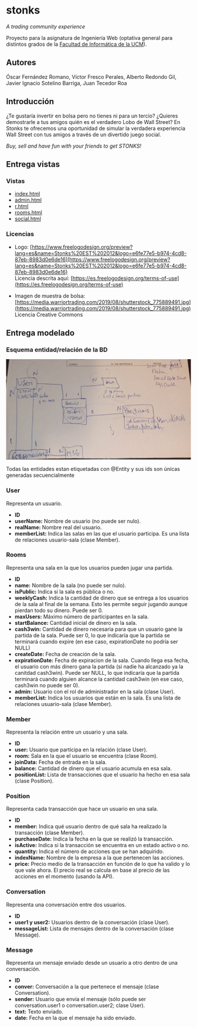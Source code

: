 # stonks

_A trading community experience_

Proyecto para la asignatura de Ingeniería Web (optativa general para distintos grados de la [Facultad de Informática de la UCM](https://informatica.ucm.es/)).

## Autores

Óscar Fernández Romano, Víctor Fresco Perales, Alberto Redondo Gil, Javier Ignacio Sotelino Barriga, Juan Tecedor Roa

## Introducción

¿Te gustaría invertir en bolsa pero no tienes ni para un tercio? ¿Quieres demostrarle a tus amigos quién es el verdadero Lobo de Wall Street? En Stonks te ofrecemos una oportunidad de simular la verdadera experiencia Wall Street con tus amigos a través de un divertido juego social.

_Buy, sell and have fun with your friends to get STONKS!_

## Entrega vistas

### Vistas

*   [index.html](localhost:8080)
*   [admin.html](localhost:8080/admin)
*   [r.html](localhost:8080/r)
*   [rooms.html](localhost:8080/rooms)
*   [social.html](localhost:8080/social)

### Licencias

*   Logo: [https://www.freelogodesign.org/preview?lang=es&name=Stonks%20EST%202012&logo=e6fe77e5-b974-4cd8-87eb-8983d0e6de16](https://www.freelogodesign.org/preview?lang=es&name=Stonks%20EST%202012&logo=e6fe77e5-b974-4cd8-87eb-8983d0e6de16)  
    Licencia descrita aquí: [https://es.freelogodesign.org/terms-of-use](https://es.freelogodesign.org/terms-of-use)

*   Imagen de muestra de bolsa: [https://media.warriortrading.com/2019/08/shutterstock_775889491.jpg](https://media.warriortrading.com/2019/08/shutterstock_775889491.jpg)  
    Licencia Creative Commons

## Entrega modelado

### Esquema entidad/relación de la BD

![Esquema entidad/relación de la BD](/stonks/img/esquema_bd.png)

Todas las entidades estan etiquetadas con @Entity y sus ids son únicas generadas secuencialmente

### User

Representa un usuario.

*   **ID**
*   **userName:** Nombre de usuario (no puede ser nulo).
*   **realName:** Nombre real del usuario.
*   **memberList:** Indica las salas en las que el usuario participa. Es una lista de relaciones usuario-sala (clase Member).

### Rooms

Representa una sala en la que los usuarios pueden jugar una partida.

*   **ID**
*   **name:** Nombre de la sala (no puede ser nulo).
*   **isPublic:** Indica si la sala es pública o no.
*   **weeklyCash:** Indica la cantidad de dinero que se entrega a los usuarios de la sala al final de la semana. Esto les permite seguir jugando aunque pierdan todo su dinero. Puede ser 0.
*   **maxUsers:** Máximo número de participantes en la sala.
*   **startBalance:** Cantidad inicial de dinero en la sala.
*   **cash3win:** Cantidad de dinero necesaria para que un usuario gane la partida de la sala. Puede ser 0, lo que indicaría que la partida se terminará cuando expire (en ese caso, expirationDate no podría ser NULL)
*   **createDate:** Fecha de creación de la sala.
*   **expirationDate:** Fecha de expiracion de la sala. Cuando llega esa fecha, el usuario con más dinero gana la partida (si nadie ha alcanzado ya la canitdad cash3win). Puede ser NULL, lo que indicaría que la partida terminará cuando alguien alcance la cantidad cash3win (en ese caso, cash3win no puede ser 0).
*   **admin:** Usuario con el rol de administrador en la sala (clase User).
*   **memberList:** Indica los usuarios que están en la sala. Es una lista de relaciones usuario-sala (clase Member).

### Member

Representa la relación entre un usuario y una sala.

*   **ID**
*   **user:** Usuario que participa en la relación (clase User).
*   **room:** Sala en la que el usuario se encuentra (clase Room).
*   **joinData:** Fecha de entrada en la sala.
*   **balance:** Cantidad de dinero que el usuario acumula en esa sala.
*   **positionList:** Lista de transacciones que el usuario ha hecho en esa sala (clase Position).

### Position

Representa cada transacción que hace un usuario en una sala.

*   **ID**
*   **member:** Indica qué usuario dentro de qué sala ha realizado la transacción (clase Member).
*   **purchaseDate:** Indica la fecha en la que se realizó la transacción.
*   **isActive:** Indica si la transacción se encuentra en un estado activo o no.
*   **quantity:** Indica el número de acciones que se han adquirido.
*   **indexName:** Nombre de la empresa a la que pertenecen las acciones.
*   **price:** Precio medio de la transacción en función de lo que ha valido y lo que vale ahora. El precio real se calcula en base al precio de las acciones en el momento (usando la API).

### Conversation

Representa una conversación entre dos usuarios.

*   **ID**
*   **user1 y user2:** Usuarios dentro de la conversación (clase User).
*   **messageList:** Lista de mensajes dentro de la conversación (clase Message).

### Message

Representa un mensaje enviado desde un usuario a otro dentro de una conversación.

*   **ID**
*   **conver:** Conversación a la que pertenece el mensaje (clase Conversation).
*   **sender:** Usuario que envía el mensaje (sólo puede ser conversation.user1 o conversation.user2; clase User).
*   **text:** Texto enviado.
*   **date:** Fecha en la que el mensaje ha sido enviado.